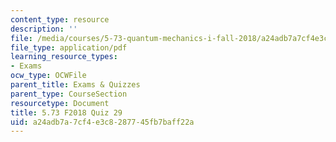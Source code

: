 ```yaml
---
content_type: resource
description: ''
file: /media/courses/5-73-quantum-mechanics-i-fall-2018/a24adb7a7cf4e3c8287745fb7baff22a_MIT5_73F18_quiz29.pdf
file_type: application/pdf
learning_resource_types:
- Exams
ocw_type: OCWFile
parent_title: Exams & Quizzes
parent_type: CourseSection
resourcetype: Document
title: 5.73 F2018 Quiz 29
uid: a24adb7a-7cf4-e3c8-2877-45fb7baff22a
---
```

